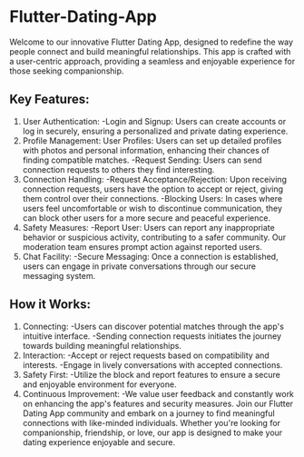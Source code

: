 # Flutter-Dating-App

Welcome to our innovative Flutter Dating App, designed to redefine the way people connect and build meaningful relationships. This app is crafted with a user-centric approach, providing a seamless and enjoyable experience for those seeking companionship.

## Key Features:

1. User Authentication:
 -Login and Signup: Users can create accounts or log in securely, ensuring a personalized and private dating experience.
2. Profile Management:
User Profiles: Users can set up detailed profiles with photos and personal information, enhancing their chances of finding compatible matches.
 -Request Sending: Users can send connection requests to others they find interesting.
3. Connection Handling:
 -Request Acceptance/Rejection: Upon receiving connection requests, users have the option to accept or reject, giving them control over their connections.
 -Blocking Users: In cases where users feel uncomfortable or wish to discontinue communication, they can block other users for a more secure and peaceful experience.
4. Safety Measures:
 -Report User: Users can report any inappropriate behavior or suspicious activity, contributing to a safer community. Our moderation team ensures prompt action against reported users.
5. Chat Facility:
 -Secure Messaging: Once a connection is established, users can engage in private conversations through our secure messaging system.

## How it Works:

1. Connecting:
 -Users can discover potential matches through the app's intuitive interface.
 -Sending connection requests initiates the journey towards building meaningful relationships.
2. Interaction:
 -Accept or reject requests based on compatibility and interests.
 -Engage in lively conversations with accepted connections.
3. Safety First:
 -Utilize the block and report features to ensure a secure and enjoyable environment for everyone.
4. Continuous Improvement:
 -We value user feedback and constantly work on enhancing the app's features and security measures.
Join our Flutter Dating App community and embark on a journey to find meaningful connections with like-minded individuals. Whether you're looking for companionship, friendship, or love, our app is designed to make your dating experience enjoyable and secure.
